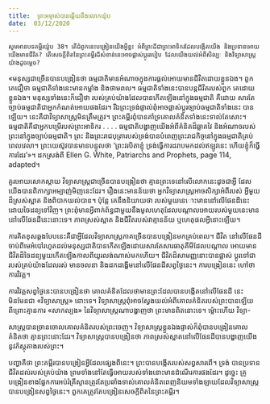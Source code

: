 ```yaml
---
title:  ព្រះអម្ចាស់បានឆ្លើយនឹងលោកយ៉ូប
date:  03/12/2020
---
```


`សូមអានបទគម្ពីរយ៉ូប 38។ តើជំពូកនេះបង្រៀនយើងអ្វីខ្លះ អំពីព្រះដ៏ជាព្រះអាទិករដែលបង្កើតយើង និងប្រទានអោយយើងមានជីវិត? តើសេចក្តីពិតនៃព្រះគម្ពីរដ៏សំខាន់នេះអាចផ្លាស់ប្តូររបៀប ដែលយើងយល់អំពីសិល្បៈ និងវិទ្យាសាស្ត្រយ៉ាងដូចម្តេច?`

«មនុស្សជាច្រើនបានបង្រៀនថា ធម្មជាតិមានអំណាចក្នុងការផ្តល់អោយមានជីវិតដោយខ្លួនឯង។ ពួកគេជឿថា ធម្មជាតិទាំងនេះមានកម្លាំង និងថាមពល។ ធម្មជាតិទាំងនេះបានបន្តជីវិតរបស់ពួក គេដោយខ្លួនឯង។ មនុស្សទាំងនេះក៏ជឿថា របស់គ្រប់យ៉ាងដែលបានកើតឡើងនៅក្នុងធម្មជាតិ គឺដោយ សារតែច្បាប់ធម្មជាតិជាអ្នកកំណត់អោយផងដែរ។ រីឯព្រះទ្រង់ផ្ទាល់ពុំអាចផ្លាស់ប្តូរច្បាប់ធម្មជាតិទាំងនេះ បានឡើយ។ នេះគឺជាវិទ្យាសាស្ត្រមិនត្រឹមត្រូវ។ ព្រះគម្ពីរពុំបានគាំទ្រគោលគំនិតទាំងនេះទាល់តែសោះ។ ធម្មជាតិគឺជាអ្នកបម្រើរបស់ព្រះអាទិករ . . . . ធម្មជាតិបង្ហាញយើងអំពីគំនិតដ៏ឆ្លាតវៃ និងអំណាចរបស់ ព្រះនៅក្នុងច្បាប់ធម្មជាតិ។ ព្រះ និងព្រះរាជបុត្រារបស់ទ្រង់បានបំពេញព្រះរាជកិច្ចនៅក្នុងធម្មជាតិគ្រប់ពេលវេលា។ ព្រះយេស៊ូវបានមានបន្ទូលថា ‘ព្រះវរបិតាខ្ញុំ ទ្រង់ធ្វើការដរាបមកដល់ឥឡូវនេះ ហើយខ្ញុំក៏ធ្វើការដែរ’»។ ដកស្រង់ពី Ellen G. White, Patriarchs and Prophets, page 114, adapted។

គួរអោយសោកស្តាយ វិទ្យាសាស្ត្រជាច្រើនបានបង្រៀនថា គ្មានព្រះទេនៅលើលោកនេះដូចជាអ្វី ដែលយើងបានពិភាក្សាអម្បាញ់មិញនេះដែរ។ រឿងនេះមានន័យថា អ្នកវិទ្យាសាស្ត្រអាចសិក្សាអំពីរបស់ អ្វីមួយដ៏ស្រស់ស្អាត និងពិបាកយល់បាន។ ប៉ុន្តែ គេនឹងនិយាយថា របស់មួយនេោះមាននៅលើផែនដីនេះ ដោយចៃដន្យទៅវិញ។ ព្រះពុំមានអ្វីពាក់ព័ន្ធជាមួយនឹងមូលហេតុដែលបណ្តាលអោយរបស់មួយនេះមាន នៅលើផែនដីនេះនោះទេ។ ភាពស្រស់ស្អាត និងជីវិតរបស់វាគ្មានន័យ ឬហេតុផលអ្វីនោះឡើយ។

ការគិតខុសឆ្គងបែបនេះគឺជាអ្វីដែលវិទ្យាសាស្ត្រភាគច្រើនបានបង្រៀនមកគ្រប់ពេល។ ជីវិត នៅលើផែនដី ចាប់ពីមេអំបៅរហូតដល់មនុស្សជាតិបានកើតឡើងដោយសារតែសារធាតុគីមីដែលបណ្តាល អោយមានជីវិតដ៏ចៃដន្យមួយកើតឡើងកាលពីយូរលង់ណាស់មកហើយ។ ជីវិតដ៏សាមញ្ញនោះបានផ្លាស់ ប្តូរទៅជារបស់គ្រប់យ៉ាងដែលរស់ មានចលនា និងដកដង្ហើមនៅលើផែនដីសព្វថ្ងៃនេះ។ ការបង្រៀននេះ ហៅថា ការវិវត្ត។

ការវិវត្តសព្វថ្ងៃនេះបានបង្រៀនថា គោលគំនិតដែលថាមានព្រះដែលបានបង្កើតនៅលើផែនដី នេះមិនមែនជា «វិទ្យាសាស្ត្រ» នោះទេ។ វិទ្យាសាស្ត្រពុំអាចស្វែងយល់អំពីគោលគំនិតរបស់ព្រះបានឡើយ ពីព្រោះគ្មានការ «សាកល្បង» នៃវិទ្យាសាស្ត្រណាបង្ហាញថា ព្រះមានពិតនោះទេ។ ម្ល៉ោះហើយ វិទ្យា-

សាស្ត្របានច្រានចោលគោលគំនិតរបស់ព្រះចេញ។ វិទ្យាសាស្ត្រខ្លួនឯងផ្ទាល់ក៏ពុំបានបង្រៀនគោល គំនិតថា គ្មានព្រះនោះដែរ។ វិទ្យាសាស្ត្របានបង្រៀនថា ភាពស្រស់ស្អាតនៅលើផែនដីបានបង្ហាញយើង នូវភ័ស្តុតាងរបស់ព្រះ។

បញ្ហាគឺថា ព្រះគម្ពីរបានបង្រៀនអ្វីដែលផ្សេងពីនេះ។ ព្រះបានបង្កើតរបស់សព្វសារពើ។ ទ្រង់ បានប្រទានជីវិតដល់របស់គ្រប់យ៉ាង ព្រមទាំងនៅតែធ្វើអោយរបស់ទាំងនោះមានដំណើរការផងដែរ។ ដូច្នេះ គ្រូបង្រៀនខាងផ្នែកការអប់រំគ្រីស្ទានត្រូវតែប្រឆាំងទាស់គោលគំនិតពេញនិយមទាំងឡាយដែលវិទ្យាសាស្ត្របានបង្រៀនសព្វថ្ងៃនេះ។ ពួកគេត្រូវតែបង្រៀនសេចក្តីពិតនៃព្រះគម្ពីរ។